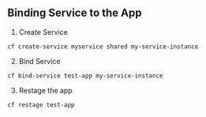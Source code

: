 ## Binding Service to the App

1. Create Service

```
cf create-service myservice shared my-service-instance
```

2. Bind Service

```
cf bind-service test-app my-service-instance
```

3. Restage the app

```
cf restage test-app
```

